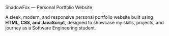 ShadowFox — Personal Portfolio Website 

A sleek, modern, and responsive personal portfolio website built using **HTML, CSS, and JavaScript**, designed to showcase my skills, projects, and journey as a Software Engineering student.
